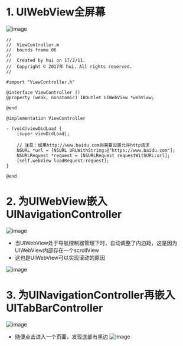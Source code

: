 # 1. UIWebView全屏幕

![image](images/p0051.png)

	//
	//  ViewController.m
	//  bounds frame 06
	//
	//  Created by hui on 17/2/11.
	//  Copyright © 2017年 hui. All rights reserved.
	//
	
	#import "ViewController.h"
	
	@interface ViewController ()
	@property (weak, nonatomic) IBOutlet UIWebView *webView;
	
	@end
	
	@implementation ViewController
	
	- (void)viewDidLoad {
	    [super viewDidLoad];
	    
	    // 注意：如果http://www.baidu.com则需要设置允许http请求
	    NSURL *url = [NSURL URLWithString:@"https://www.baidu.com"];
	    NSURLRequest *request = [NSURLRequest requestWithURL:url];
	    [self.webView loadRequest:request];
	}
	
	@end
	
# 2. 为UIWebView嵌入UINavigationController
![image](images/p0052.png)

- 当UIWebView处于导航控制器管理下时，自动调整了内边距，这是因为UIWebView内部存在一个scrollView
- 这也是UIWebView可以实现滚动的原因

![image](images/p0053.png)

# 3. 为UINavigationController再嵌入UITabBarController
![image](images/p0079.png)
- 随便点击进入一个页面，发现底部有黑边
![image](images/p0080.png)
